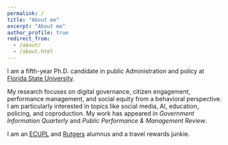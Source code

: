 ```yaml
---
permalink: /
title: "About me"
excerpt: "About me"
author_profile: true
redirect_from: 
  - /about/
  - /about.html
---
```


I am a fifth-year Ph.D. candidate in public Administration and policy at [Florida State University]((https://coss.fsu.edu/askew/)).

My research focuses on digital governance, citizen engagement, performance management, and social equity from a behavioral perspective. I am particularly interested in topics like social media, AI, education, policing, and coproduction. My work has appeared in _Government Information Quarterly_ and _Public Performance & Management Review_.

I am an [ECUPL](https://www.ecupl.edu.cn/) and [Rutgers](https://spaa.newark.rutgers.edu/) alumnus and a travel rewards junkie.
